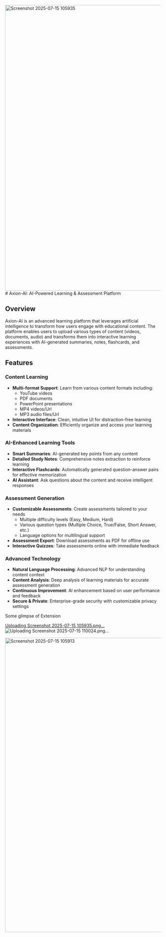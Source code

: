 <img width="1899" height="921" alt="Screenshot 2025-07-15 105935" src="https://github.com/user-attachments/assets/8ff14392-eb25-421d-84e7-8a54b74763b7" /># Axion-AI: AI-Powered Learning & Assessment Platform

## Overview
Axion-AI is an advanced learning platform that leverages artificial intelligence to transform how users engage with educational content. The platform enables users to upload various types of content (videos, documents, audio) and transforms them into interactive learning experiences with AI-generated summaries, notes, flashcards, and assessments.

## Features

### Content Learning
- **Multi-format Support**: Learn from various content formats including:
  - YouTube videos
  - PDF documents
  - PowerPoint presentations
  - MP4 videos/Url
  - MP3 audio files/Url
- **Interactive Interface**: Clean, intuitive UI for distraction-free learning
- **Content Organization**: Efficiently organize and access your learning materials

### AI-Enhanced Learning Tools
- **Smart Summaries**: AI-generated key points from any content
- **Detailed Study Notes**: Comprehensive notes extraction to reinforce learning
- **Interactive Flashcards**: Automatically generated question-answer pairs for effective memorization
- **AI Assistant**: Ask questions about the content and receive intelligent responses

### Assessment Generation
- **Customizable Assessments**: Create assessments tailored to your needs
  - Multiple difficulty levels (Easy, Medium, Hard)
  - Various question types (Multiple Choice, True/False, Short Answer, etc.)
  - Language options for multilingual support
- **Assessment Export**: Download assessments as PDF for offline use
- **Interactive Quizzes**: Take assessments online with immediate feedback

### Advanced Technology
- **Natural Language Processing**: Advanced NLP for understanding content context
- **Content Analysis**: Deep analysis of learning materials for accurate assessment generation
- **Continuous Improvement**: AI enhancement based on user performance and feedback
- **Secure & Private**: Enterprise-grade security with customizable privacy settings

Some glimpse of Extension

[Uploading Screenshot 2025-07-15 105935.png…]()
![Uploading Screenshot 2025-07-15 110024.png…]()

<img width="1915" height="949" alt="Screenshot 2025-07-15 105913" src="https://github.com/user-attachments/assets/431c38b8-ec54-4c38-baa2-3c10fb3fc66c" />

